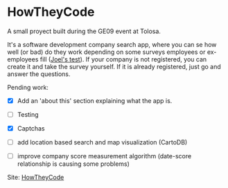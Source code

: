 # HowTheyCode


A small proyect built during the GE09 event at Tolosa.

It's a software development company search app, where you can se how well (or bad) do they work depending on some surveys employees or ex-employees fill (<a href="http://www.joelonsoftware.com/articles/fog0000000043.html" target="_blank">Joel's test</a>). If your company is not registered, you can create it and take the survey yourself. If it is already registered, just go and answer the questions.

Pending work:
- [X] Add an 'about this' section explaining what the app is.
- [ ] Testing
- [X] Captchas
- [ ] add location based search and map visualization (CartoDB)
- [ ] improve company score measurement algorithm (date-score relationship is causing some problems)


Site: <a href="https://howtheycode.herokuapp.com" target="_blank">HowTheyCode</a>
